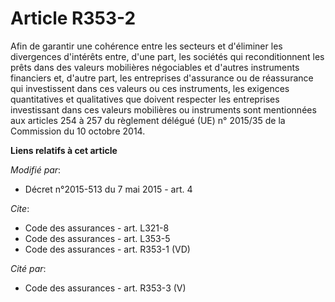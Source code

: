 # Article R353-2

Afin de garantir une cohérence entre les secteurs et d'éliminer les divergences d'intérêts entre, d'une part, les sociétés
qui reconditionnent les prêts dans des valeurs mobilières négociables et d'autres instruments financiers et, d'autre part,
les entreprises d'assurance ou de réassurance qui investissent dans ces valeurs ou ces instruments, les exigences
quantitatives et qualitatives que doivent respecter les entreprises investissant dans ces valeurs mobilières ou instruments
sont mentionnées aux articles 254 à 257 du règlement délégué (UE) n° 2015/35 de la Commission du 10 octobre 2014.

**Liens relatifs à cet article**

_Modifié par_:

  - Décret n°2015-513 du 7 mai 2015 - art. 4

_Cite_:

  - Code des assurances - art. L321-8
  - Code des assurances - art. L353-5
  - Code des assurances - art. R353-1 (VD)

_Cité par_:

  - Code des assurances - art. R353-3 (V)
